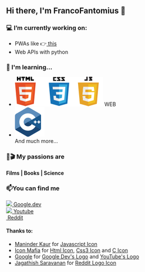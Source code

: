 ## Hi there, I'm FrancoFantomius 👋


### 💻 I’m currently working on:
- PWAs like 👉<a href ='https://francofantomius.github.io/calcolatrice-mobile/'> this </a>
- Web APIs with python

### 🔭 I'm learning...
- <img src = "./img/html.svg"><img src = "./img/css3.svg"><img src = "./img/javascript.svg"> WEB 
- <img src = "./img/c.svg"><br>
  And much more...

### 🌱🎬 My passions are
#### Films | Books | Science

### 📫You can find me
<a href = 'https://g.dev/francofantomius'><img src = "https://www.gstatic.com/devrel-devsite/prod/vee203323b4acaad275602f0b48b3125f75036b975cf3d4c3e73a17e21e9784ea/developers/images/favicon.png"> Google.dev </a> <br>
<a href = 'https://www.youtube.com/channel/UCrbBUEo71mET9CqQhI-Fuaw'><img src = "https://www.youtube.com/s/desktop/48993c9a/img/favicon_32x32.png"> Youtube </a> <br>
<a href = 'https://www.reddit.com/user/Franco_Fantomius'><img scr = "./img/reddit.svg"> Reddit </a>







#### Thanks to:
- <a href="https://iconscout.com/contributors/maninderkaur" target="_blank">Maninder Kaur</a> for <a href="https://iconscout.com/icons/javascript" target="_blank">Javascript Icon</a>
- <a href="https://iconscout.com/contributors/icon-mafia" target="_blank">Icon Mafia</a> for <a href="https://iconscout.com/icons/html" target="_blank">Html Icon</a>, <a href="https://iconscout.com/icons/css3" target="_blank">Css3 Icon</a> and <a href="https://iconscout.com/icons/c" target="_blank">C Icon</a>
- <a href="https://developer.google.com">Google</a> for <a href = "https://www.gstatic.com/devrel-devsite/prod/vee203323b4acaad275602f0b48b3125f75036b975cf3d4c3e73a17e21e9784ea/developers/images/favicon.png" target="_blank">Google Dev's Logo</a> and <a href = 'https://www.youtube.com/channel/UCrbBUEo71mET9CqQhI-Fuaw'> YouTube's Logo </a>
- <a href="https://iconscout.com/contributors/jagathish">Jagathish Saravanan</a> for <a href="https://iconscout.com/icons/reddit" target="_blank">Reddit Logo Icon</a>